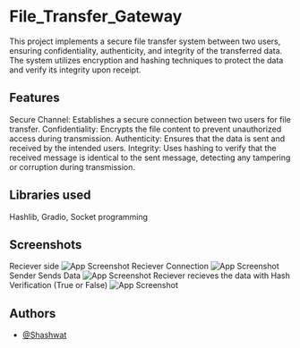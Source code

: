 
# File_Transfer_Gateway


This project implements a secure file transfer system between two users, ensuring confidentiality, authenticity, and integrity of the transferred data. The system utilizes encryption and hashing techniques to protect the data and verify its integrity upon receipt.






## Features
Secure Channel: Establishes a secure connection between two users for file transfer.
Confidentiality: Encrypts the file content to prevent unauthorized access during transmission.
Authenticity: Ensures that the data is sent and received by the intended users.
Integrity: Uses hashing to verify that the received message is identical to the sent message, detecting any tampering or corruption during transmission.
## Libraries used

Hashlib,
Gradio,
Socket programming

## Screenshots

Reciever side
![App Screenshot](https://drive.google.com/file/d/1R80I508HZK2mrQ5tZh41OyWDLnt3nXJc/view?usp=share_link)
Reciever Connection
![App Screenshot](https://drive.google.com/file/d/15VLctavbc4rQ-O_lNbBdBUGl0cY9camL/view?usp=share_link)
Sender Sends Data
![App Screenshot](https://drive.google.com/file/d/1MsfSyk-jaCk-eAYYLtBD9KEw2Zm12ULv/view?usp=share_link)
Reciever recieves the data with Hash Verification (True or False)
![App Screenshot](https://drive.google.com/file/d/11o-QtdW-XNUYptk6iZoRnaHfhYHJsTEN/view?usp=share_link)

## Authors

- [@Shashwat](https://github.com/Sharmahaihum)


